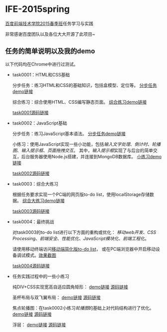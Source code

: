 # IFE-2015spring

[百度前端技术学院2015春季班](https://github.com/baidu-ife/ife/tree/master/2015_spring)任务学习与实践

非常感谢百度团队以及各位大大开源了此项目~

## 任务的简单说明以及我的demo

以下代码均在Chrome中进行过测试。

* task0001：HTML和CSS基础

    分步任务：练习HTML和CSS的基础知识，包括盒模型、定位等。
    [分步任务demo链接](http://littlecrabxxy.github.io/IFE-2015spring/ans-task0001/task0001.html)

    综合练习：综合使用HTML、CSS编写静态页面。
    [综合练习demo链接](http://littlecrabxxy.github.io/IFE-2015spring/ans-task0001/index.html)

    [task0001源码链接](https://github.com/LittleCrabXXY/IFE-2015spring/tree/master/ans-task0001)

* task0002：JavaScript基础

    分步任务：练习JavaScript基本语法。
    [分步任务demo链接](http://littlecrabxxy.github.io/IFE-2015spring/ans-task0002/task0002.html)

    小练习：使用JavaScript实现一些小功能，包括*输入文字处理*、*倒计时*、*轮播图*、*输入提示框*、*页面拖拽交互*。
    其中，*输入提示框*实现了与后台的简单交互，后台服务器使用Node.js搭建，并连接到MongoDB数据库。
    [小练习demo链接](http://littlecrabxxy.github.io/IFE-2015spring/ans-task0002/training.html)

    [task0002源码链接](https://github.com/LittleCrabXXY/IFE-2015spring/tree/master/ans-task0002)

* task0003：综合大练习

    根据任务要求实现一个PC端的网页版to-do list，使用localStorage存储数据。
    [综合大练习demo链接](http://littlecrabxxy.github.io/IFE-2015spring/ans-task0003/task0003.html)

    [task0003源码链接](https://github.com/LittleCrabXXY/IFE-2015spring/tree/master/ans-task0003)

* task0004：最终挑战

    对task0003的to-do list进行以下方面的重构或优化：
    *移动web开发*、*CSS Processing*、*前端安全*、*性能优化*、*JavaScript模块化*、*前端工程化*。

    请使用移动终端访问[移动端简化版to-do list](http://littlecrabxxy.github.io/IFE-2015spring/ans-task0004/task0004.html)，
    或在PC端浏览器中开启移动设备调试模式。[效果截图](https://github.com/LittleCrabXXY/IFE-2015spring/tree/master/ans-task0004/mobile-screenshot)

    [task0004源码链接](https://github.com/LittleCrabXXY/IFE-2015spring/tree/master/ans-task0004)

* 任务实践过程中的一些小练习

    纯DIV+CSS实现宽高自适应圆角矩形：
    [demo链接](http://littlecrabxxy.github.io/IFE-2015spring/practice/task0001-%E7%BA%AFDIV+CSS%E5%AE%9E%E7%8E%B0%E5%AE%BD%E9%AB%98%E8%87%AA%E9%80%82%E5%BA%94%E5%9C%86%E8%A7%92%E7%9F%A9%E5%BD%A2.html)
    [源码链接](https://github.com/LittleCrabXXY/IFE-2015spring/blob/master/practice/task0001-%E7%BA%AFDIV%2BCSS%E5%AE%9E%E7%8E%B0%E5%AE%BD%E9%AB%98%E8%87%AA%E9%80%82%E5%BA%94%E5%9C%86%E8%A7%92%E7%9F%A9%E5%BD%A2.html)

    圣杯布局与双飞翼布局：
    [demo链接](http://littlecrabxxy.github.io/IFE-2015spring/practice/task0001-layout-%E5%8F%8C%E9%A3%9E%E7%BF%BC+%E5%9C%A3%E6%9D%AF.html)
    [源码链接](https://github.com/LittleCrabXXY/IFE-2015spring/blob/master/practice/task0001-layout-%E5%8F%8C%E9%A3%9E%E7%BF%BC%2B%E5%9C%A3%E6%9D%AF.html)

    焦点轮播图：在task0002小练习*轮播图*的基础上对代码结构进行了优化。
    [demo链接](http://littlecrabxxy.github.io/IFE-2015spring/practice/%E7%84%A6%E7%82%B9%E8%BD%AE%E6%92%AD%E5%9B%BE/task0002-focus.html)
    [源码链接](https://github.com/LittleCrabXXY/IFE-2015spring/tree/master/practice/%E7%84%A6%E7%82%B9%E8%BD%AE%E6%92%AD%E5%9B%BE)

    浮层：
    [demo链接](http://littlecrabxxy.github.io/IFE-2015spring/practice/task0003-overlay.html)
    [源码链接](https://github.com/LittleCrabXXY/IFE-2015spring/blob/master/practice/task0003-overlay.html)
